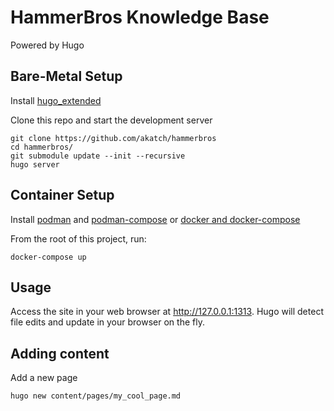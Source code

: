 # HammerBros Knowledge Base
Powered by Hugo

## Bare-Metal Setup
Install [hugo_extended][]

Clone this repo and start the development server

```shell
git clone https://github.com/akatch/hammerbros
cd hammerbros/
git submodule update --init --recursive
hugo server
```

## Container Setup
Install [podman][] and [podman-compose][] or [docker and docker-compose][docker]

From the root of this project, run:

```shell
docker-compose up
```

## Usage
Access the site in your web browser at http://127.0.0.1:1313. Hugo will detect file edits and update in your browser on the fly.

## Adding content
Add a new page

```shell
hugo new content/pages/my_cool_page.md
```

[hugo_extended]: https://gohugo.io/getting-started/installing
[docker]: https://docs.docker.com/get-docker/
[podman]: https://podman-desktop.io/docs/intro
[podman-compose]: https://github.com/containers/podman-compose
